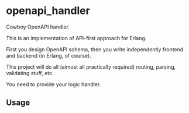 openapi_handler
===============

Cowboy OpenAPI handler.

This is an implementation of API-first approach for Erlang.

First you design OpenAPI schema, then you write independently frontend and backend (in Erlang, of course).


This project will do all (almost all practically required) routing, parsing, validating stuff, etc.

You need to provide your logic handler.

Usage
------


